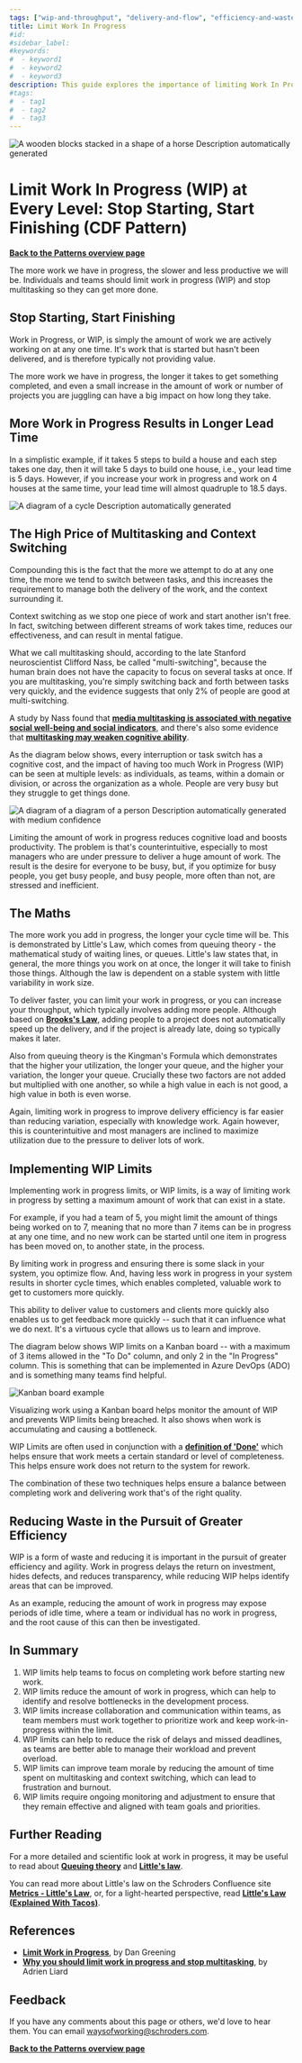```yaml
---
tags: ["wip-and-throughput", "delivery-and-flow", "efficiency-and-waste"]
title: Limit Work In Progress
#id:
#sidebar_label:
#keywords:
#  - keyword1
#  - keyword2
#  - keyword3
description: This guide explores the importance of limiting Work In Progress (WIP) to enhance productivity and reduce cognitive overload. By minimizing multitasking and implementing WIP limits through tools like Kanban boards, teams can optimize workflow, reduce bottlenecks, and improve efficiency, leading to faster delivery and higher-quality outputs.
#tags:
#  - tag1
#  - tag2
#  - tag3
---
```


![A wooden blocks stacked in a shape of a horse Description automatically generated](Limit%20Work%20In%20Progress_media/media/image1.jpeg)

# Limit Work In Progress (WIP) at Every Level: Stop Starting, Start Finishing (CDF Pattern)

[**Back to the Patterns overview page**](https://schroders365eur.sharepoint.com/sites/myschroders/content/Pages/CorporatePages/XeHDBpKDVFziBxivUrK0A/c8357f9c-361f-4a21-868b-339a7cfa1295.aspx)

The more work we have in progress, the slower and less productive we will be. Individuals and teams should limit work in progress (WIP) and stop multitasking so they can get more done.

## Stop Starting, Start Finishing

Work in Progress, or WIP, is simply the amount of work we are actively working on at any one time. It's work that is started but hasn't been delivered, and is therefore typically not providing value.

The more work we have in progress, the longer it takes to get something completed, and even a small increase in the amount of work or number of projects you are juggling can have a big impact on how long they take.

## More Work in Progress Results in Longer Lead Time

In a simplistic example, if it takes 5 steps to build a house and each step takes one day, then it will take 5 days to build one house, i.e., your lead time is 5 days. However, if you increase your work in progress and work on 4 houses at the same time, your lead time will almost quadruple to 18.5 days.

![A diagram of a cycle Description automatically generated](Limit%20Work%20In%20Progress_media/media/image2.png)

## The High Price of Multitasking and Context Switching

Compounding this is the fact that the more we attempt to do at any one time, the more we tend to switch between tasks, and this increases the requirement to manage both the delivery of the work, and the context surrounding it.

Context switching as we stop one piece of work and start another isn't free. In fact, switching between different streams of work takes time, reduces our effectiveness, and can result in mental fatigue.

What we call multitasking should, according to the late Stanford neuroscientist Clifford Nass, be called "multi-switching", because the human brain does not have the capacity to focus on several tasks at once. If you are multitasking, you're simply switching back and forth between tasks very quickly, and the evidence suggests that only 2% of people are good at multi-switching.

A study by Nass found that [**media multitasking is associated with negative social well-being and social indicators**](https://psycnet.apa.org/record/2012-02084-001), and there's also some evidence that [**multitasking may weaken cognitive ability**](https://www.pnas.org/doi/abs/10.1073/pnas.0903620106).

As the diagram below shows, every interruption or task switch has a cognitive cost, and the impact of having too much Work in Progress (WIP) can be seen at multiple levels: as individuals, as teams, within a domain or division, or across the organization as a whole. People are very busy but they struggle to get things done.

![A diagram of a diagram of a person Description automatically generated with medium confidence](Limit%20Work%20In%20Progress_media/media/image3.png)

Limiting the amount of work in progress reduces cognitive load and boosts productivity. The problem is that's counterintuitive, especially to most managers who are under pressure to deliver a huge amount of work. The result is the desire for everyone to be busy, but, if you optimize for busy people, you get busy people, and busy people, more often than not, are stressed and inefficient.

## The Maths

The more work you add in progress, the longer your cycle time will be. This is demonstrated by Little's Law, which comes from queuing theory - the mathematical study of waiting lines, or queues. Little's law states that, in general, the more things you work on at once, the longer it will take to finish those things. Although the law is dependent on a stable system with little variability in work size.

To deliver faster, you can limit your work in progress, or you can increase your throughput, which typically involves adding more people. Although based on [**Brooks's Law**](https://en.wikipedia.org/wiki/Brooks%27s%20law), adding people to a project does not automatically speed up the delivery, and if the project is already late, doing so typically makes it later.

Also from queuing theory is the Kingman's Formula which demonstrates that the higher your utilization, the longer your queue, and the higher your variation, the longer your queue. Crucially these two factors are not added but multiplied with one another, so while a high value in each is not good, a high value in both is even worse.

Again, limiting work in progress to improve delivery efficiency is far easier than reducing variation, especially with knowledge work. Again however, this is counterintuitive and most managers are inclined to maximize utilization due to the pressure to deliver lots of work.

## Implementing WIP Limits

Implementing work in progress limits, or WIP limits, is a way of limiting work in progress by setting a maximum amount of work that can exist in a state.

For example, if you had a team of 5, you might limit the amount of things being worked on to 7, meaning that no more than 7 items can be in progress at any one time, and no new work can be started until one item in progress has been moved on, to another state, in the process.

By limiting work in progress and ensuring there is some slack in your system, you optimize flow. And, having less work in progress in your system results in shorter cycle times, which enables completed, valuable work to get to customers more quickly.

This ability to deliver value to customers and clients more quickly also enables us to get feedback more quickly -- such that it can influence what we do next. It's a virtuous cycle that allows us to learn and improve.

The diagram below shows WIP limits on a Kanban board -- with a maximum of 3 items allowed in the "To Do" column, and only 2 in the "In Progress" column. This is something that can be implemented in Azure DevOps (ADO) and is something many teams find helpful.

![Kanban board example](Limit%20Work%20In%20Progress_media/media/image4.png)

Visualizing work using a Kanban board helps monitor the amount of WIP and prevents WIP limits being breached. It also shows when work is accumulating and causing a bottleneck.

WIP Limits are often used in conjunction with a [**definition of 'Done'**](https://schroders365eur.sharepoint.com/sites/myschroders/content/Pages/CorporatePages/cA5DcI8h54ye17yXUNla6w/87fd8010-884c-426f-a99c-58b8fbe17df8.aspx) which helps ensure that work meets a certain standard or level of completeness. This helps ensure work does not return to the system for rework.

The combination of these two techniques helps ensure a balance between completing work and delivering work that's of the right quality.

## Reducing Waste in the Pursuit of Greater Efficiency

WIP is a form of waste and reducing it is important in the pursuit of greater efficiency and agility. Work in progress delays the return on investment, hides defects, and reduces transparency, while reducing WIP helps identify areas that can be improved.

As an example, reducing the amount of work in progress may expose periods of idle time, where a team or individual has no work in progress, and the root cause of this can then be investigated.

## In Summary

1. WIP limits help teams to focus on completing work before starting new work.
2. WIP limits reduce the amount of work in progress, which can help to identify and resolve bottlenecks in the development process.
3. WIP limits increase collaboration and communication within teams, as team members must work together to prioritize work and keep work-in-progress within the limit.
4. WIP limits can help to reduce the risk of delays and missed deadlines, as teams are better able to manage their workload and prevent overload.
5. WIP limits can improve team morale by reducing the amount of time spent on multitasking and context switching, which can lead to frustration and burnout.
6. WIP limits require ongoing monitoring and adjustment to ensure that they remain effective and aligned with team goals and priorities.

## Further Reading

For a more detailed and scientific look at work in progress, it may be useful to read about [**Queuing theory**](https://less.works/less/principles/queueing_theory) and [**Little's law**](https://kanbanzone.com/littles-law/).

You can read more about Little's law on the Schroders Confluence site [**Metrics - Little's Law**](https://confluence.schroders.com/pages/viewpage.action?spaceKey=DN&title=Metrics+-+Little%27s+Law), or, for a light-hearted perspective, read [**Little's Law (Explained With Tacos)**](https://toggl.com/track/littles-law/).

## References

- [**Limit Work in Progress**](https://agilecanon.com/pattern-work-in-progress/), by Dan Greening
- [**Why you should limit work in progress and stop multitasking**](https://medium.com/@Adrien_Liard/why-you-should-limit-work-in-progress-and-stop-multitasking-ba7ecd4670f), by Adrien Liard

## Feedback

If you have any comments about this page or others, we'd love to hear them. You can email [waysofworking@schroders.com](mailto:waysofworking@schroders.com).

[**Back to the Patterns overview page**](https://schroders365eur.sharepoint.com/sites/myschroders/content/Pages/CorporatePages/XeHDBpKDVFziBxivUrK0A/c8357f9c-361f-4a21-868b-339a7cfa1295.aspx)